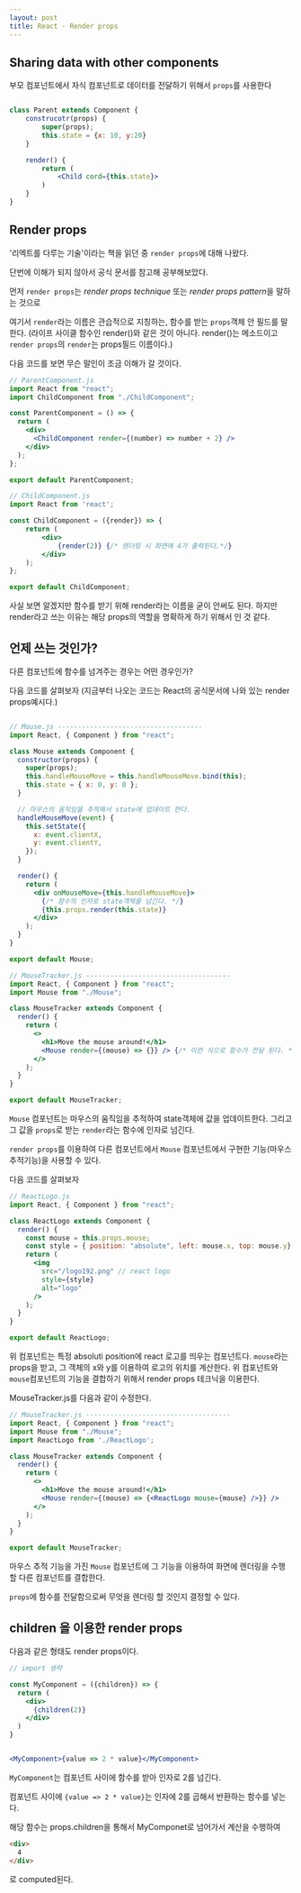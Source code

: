 ```yaml
---
layout: post 
title: React - Render props
---
```


## Sharing data with other components

부모 컴포넌트에서 자식 컴포넌트로 데이터를 전달하기 위해서 `props`를 사용한다

~~~jsx

class Parent extends Component { 
    construcotr(props) {
        super(props);
        this.state = {x: 10, y:20}
    }

    render() {
        return (
            <Child cord={this.state}>
        )
    }
}
~~~

## Render props

'리엑트를 다루는 기술'이라는 책을 읽던 중 `render props`에 대해 나왔다.

단번에 이해가 되지 않아서 공식 문서를 참고해 공부해보았다.

먼저 `render props`는 *render props technique* 또는 *render props pattern*을 말하는 것으로

여기서 `render`라는 이름은 관습적으로 지칭하는, 함수를 받는 `props`객체 안 필드를 말한다. (라이프 사이클 함수인 render()와 같은 것이 아니다. render()는 메소드이고 `render props`의 `render`는 props필드 이름이다.)

다음 코드를 보면 무슨 말인이 조금 이해가 갈 것이다.

~~~jsx
// ParentComponent.js
import React from "react";
import ChildComponent from "./ChildComponent";

const ParentComponent = () => {
  return (
    <div>
      <ChildComponent render={(number) => number + 2} />
    </div>
  );
};

export default ParentComponent;

~~~

~~~jsx
// ChildComponent.js
import React from 'react';

const ChildComponent = ({render}) => {
    return (
        <div>
            {render(2)} {/* 렌더링 시 화면에 4가 출력된다.*/}
        </div>
    );
};

export default ChildComponent;
~~~

사실 보면 알겠지만 함수를 받기 위해 render라는 이름을 굳이 안써도 된다. 하지만 render라고 쓰는 이유는 해당 props의 역할을 명확하게 하기 위해서 인 것 같다.

## 언제 쓰는 것인가?

다른 컴포넌트에 함수를 넘겨주는 경우는 어떤 경우인가?

다음 코드를 살펴보자 (지금부터 나오는 코드는 React의 공식문서에 나와 있는 render props예시다.)

~~~jsx

// Mouse.js ------------------------------------
import React, { Component } from "react";

class Mouse extends Component {
  constructor(props) {
    super(props);
    this.handleMouseMove = this.handleMouseMove.bind(this);
    this.state = { x: 0, y: 0 };
  }

  // 마우스의 움직임을 추적해서 state에 업데이트 한다.
  handleMouseMove(event) {
    this.setState({
      x: event.clientX,
      y: event.clientY,
    });
  }

  render() {
    return (
      <div onMouseMove={this.handleMouseMove}>
        {/* 함수의 인자로 state객체를 넘긴다. */}
        {this.props.render(this.state)}
      </div>
    );
  }
}

export default Mouse;
~~~

~~~ jsx
// MouseTracker.js ------------------------------------
import React, { Component } from "react";
import Mouse from "./Mouse";

class MouseTracker extends Component {
  render() {
    return (
      <>
        <h1>Move the mouse around!</h1>
        <Mouse render={(mouse) => {}} /> {/* 이런 식으로 함수가 전달 된다. */}
      </>
    );
  }
}

export default MouseTracker;

~~~

`Mouse` 컴포넌트는 마우스의 움직임을 추적하여 state객체에 값을 업데이트한다. 그리고 그 값을 `props`로 받는 `render`라는 함수에 인자로 넘긴다.

`render props`를 이용하여 다른 컴포넌트에서 `Mouse` 컴포넌트에서 구현한 기능(마우스 추적기능)을 사용할 수 있다.

다음 코드를 살펴보자

~~~jsx
// ReactLogo.js
import React, { Component } from "react";

class ReactLogo extends Component {
  render() {
    const mouse = this.props.mouse;
    const style = { position: "absolute", left: mouse.x, top: mouse.y}
    return (
      <img
        src="/logo192.png" // react logo
        style={style}
        alt="logo"
      />
    );
  }
}

export default ReactLogo;
~~~

위 컴포넌트는 특정 absoluti position에 react 로고를 띄우는 컴포넌트다. `mouse`라는 props을 받고, 그 객체의 x와 y를 이용하여 로고의 위치를 계산한다. 위 컴포넌트와 `mouse`컴포넌트의 기능을 결합하기 위해서 render props 테크닉을 이용한다.

MouseTracker.js를 다음과 같이 수정한다.

~~~jsx
// MouseTracker.js ------------------------------------
import React, { Component } from "react";
import Mouse from "./Mouse";
import ReactLogo from './ReactLogo';

class MouseTracker extends Component {
  render() {
    return (
      <>
        <h1>Move the mouse around!</h1>
        <Mouse render={(mouse) => {<ReactLogo mouse={mouse} />}} /> 
      </>
    );
  }
}

export default MouseTracker;
~~~

마우스 추적 기능을 가진 `Mouse` 컴포넌트에 그 기능을 이용하여 화면에 렌더링을 수행할 다른 컴포넌트를 결합한다.

`props`에 함수를 전달함으로써 무엇을 렌더링 할 것인지 결정할 수 있다.

## children 을 이용한 render props

다음과 같은 형태도 render props이다.

~~~jsx
// import 생략

const MyComponent = ({children}) => {
  return (
    <div>
      {children(2)}
    </div>
  )
}


<MyComponent>{value => 2 * value}</MyComponent>
~~~

`MyComponent`는 컴포넌트 사이에 함수를 받아 인자로 2를 넘긴다.

컴포넌트 사이에 `{value => 2 * value}`는 인자에 2를 곱해서 반환하는 함수를 넣는다.

해당 함수는 props.children을 통해서 MyComponet로 넘어가서 계산을 수행하여

~~~html
<div>
  4
</div>
~~~

로 computed된다.

